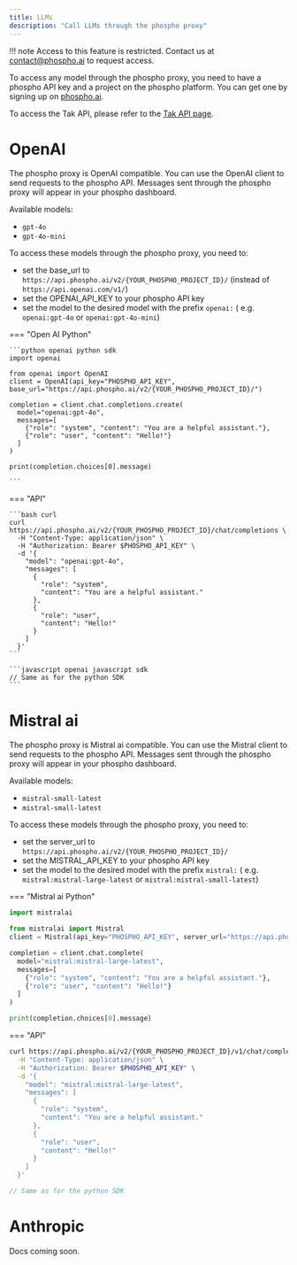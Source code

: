 ```yaml
---
title: LLMs
description: "Call LLMs through the phospho proxy"
---
```


!!! note
    Access to this feature is restricted. Contact us at contact@phospho.ai to
    request access.

To access any model through the phospho proxy, you need to have a phospho API key and a project on the phospho platform. You can get one by signing up on [phospho.ai](https://platform.phospho.ai).

To access the Tak API, please refer to the [Tak API page](/docs/models/tak).

# OpenAI

The phospho proxy is OpenAI compatible. You can use the OpenAI client to send requests to the phospho API. Messages sent through the phospho proxy will appear in your phospho dashboard.

Available models:

- `gpt-4o`
- `gpt-4o-mini`

To access these models through the phospho proxy, you need to:

- set the base_url to `https://api.phospho.ai/v2/{YOUR_PHOSPHO_PROJECT_ID}/` (instead of `https://api.openai.com/v1/`)
- set the OPENAI_API_KEY to your phospho API key
- set the model to the desired model with the prefix `openai:` ( e.g. `openai:gpt-4o` or `openai:gpt-4o-mini`)

=== "Open AI Python"

    ```python openai python sdk
    import openai

    from openai import OpenAI
    client = OpenAI(api_key="PHOSPHO_API_KEY", base_url="https://api.phospho.ai/v2/{YOUR_PHOSPHO_PROJECT_ID}/")

    completion = client.chat.completions.create(
      model="openai:gpt-4o",
      messages=[
        {"role": "system", "content": "You are a helpful assistant."},
        {"role": "user", "content": "Hello!"}
      ]
    )

    print(completion.choices[0].message)

    ```

=== "API"

    ```bash curl
    curl https://api.phospho.ai/v2/{YOUR_PHOSPHO_PROJECT_ID}/chat/completions \
      -H "Content-Type: application/json" \
      -H "Authorization: Bearer $PHOSPHO_API_KEY" \
      -d '{
        "model": "openai:gpt-4o",
        "messages": [
          {
            "role": "system",
            "content": "You are a helpful assistant."
          },
          {
            "role": "user",
            "content": "Hello!"
          }
        ]
      }'
    ```

    ```javascript openai javascript sdk
    // Same as for the python SDK
    ```

# Mistral ai

The phospho proxy is Mistral ai compatible. You can use the Mistral client to send requests to the phospho API. Messages sent through the phospho proxy will appear in your phospho dashboard.

Available models:

- `mistral-small-latest`
- `mistral-small-latest`

To access these models through the phospho proxy, you need to:

- set the server_url to `https://api.phospho.ai/v2/{YOUR_PHOSPHO_PROJECT_ID}/`
- set the MISTRAL_API_KEY to your phospho API key
- set the model to the desired model with the prefix `mistral:` ( e.g. `mistral:mistral-large-latest` or `mistral:mistral-small-latest`)

=== "Mistral ai Python"

```python
import mistralai

from mistralai import Mistral
client = Mistral(api_key="PHOSPHO_API_KEY", server_url="https://api.phospho.ai/v2/{YOUR_PHOSPHO_PROJECT_ID}/")

completion = client.chat.complete(
  model="mistral:mistral-large-latest",
  messages=[
    {"role": "system", "content": "You are a helpful assistant."},
    {"role": "user", "content": "Hello!"}
  ]
)

print(completion.choices[0].message)

```

=== "API"

```bash
curl https://api.phospho.ai/v2/{YOUR_PHOSPHO_PROJECT_ID}/v1/chat/completions \
  -H "Content-Type: application/json" \
  -H "Authorization: Bearer $PHOSPHO_API_KEY" \
  -d '{
    "model": "mistral:mistral-large-latest",
    "messages": [
      {
        "role": "system",
        "content": "You are a helpful assistant."
      },
      {
        "role": "user",
        "content": "Hello!"
      }
    ]
  }'
```

```javascript mistralai javascript sdk
// Same as for the python SDK
```


# Anthropic

Docs coming soon.
